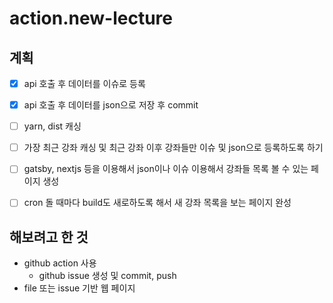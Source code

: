 # action.new-lecture

## 계획
- [x] api 호출 후 데이터를 이슈로 등록
- [x] api 호출 후 데이터를 json으로 저장 후 commit
- [ ] yarn, dist 캐싱
- [ ] 가장 최근 강좌 캐싱 및 최근 강좌 이후 강좌들만 이슈 및 json으로 등록하도록 하기
- [ ] gatsby, nextjs 등을 이용해서 json이나 이슈 이용해서 강좌들 목록 볼 수 있는 페이지 생성
- [ ] cron 돌 때마다 build도 새로하도록 해서 새 강좌 목록을 보는 페이지 완성


## 해보려고 한 것
- github action 사용
  - github issue 생성 및 commit, push
- file 또는 issue 기반 웹 페이지